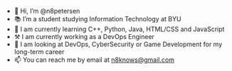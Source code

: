 - 👋 Hi, I’m @n8petersen
- 📚 I’m a student studying Information Technology at BYU
- 🌱 I am currently learning C++, Python, Java, HTML/CSS and JavaScript
- ⚒️ I am currently working as a DevOps Engineer
- 👀 I am looking at DevOps, CyberSecurity or Game Development for my long-term career
- 📫 You can reach me by email at n8knows@gmail.com
